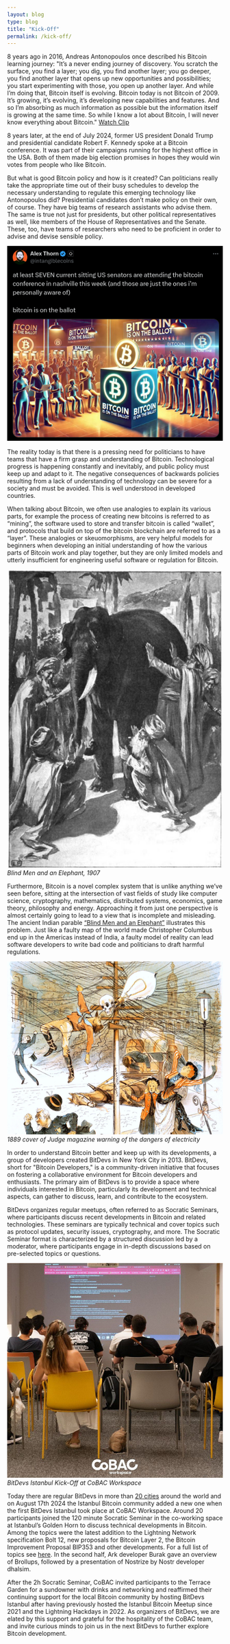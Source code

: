 ```yaml
---
layout: blog
type: blog
title: "Kick-Off"
permalink: /kick-off/
---
```


8 years ago in 2016, Andreas Antonopoulos once described his Bitcoin learning journey: "It’s a never ending journey of discovery. You scratch the surface, you find a layer; you dig, you find another layer; you go deeper, you find another layer that opens up new opportunities and possibilities; you start experimenting with those, you open up another layer. And while I’m doing that, Bitcoin itself is evolving. Bitcoin today is not Bitcoin of 2009. It’s growing, it’s evolving, it’s developing new capabilities and features. And so I’m absorbing as much information as possible but the information itself is growing at the same time. So while I know a lot about Bitcoin, I will never know everything about Bitcoin." [Watch Clip](https://x.com/smeet_bhatt/status/1824207109921079496)

8 years later, at the end of July 2024, former US president Donald Trump and presidential candidate Robert F. Kennedy spoke at a Bitcoin conference. It was part of their campaigns running for the highest office in the USA. Both of them made big election promises in hopes they would win votes from people who like Bitcoin.   

But what is good Bitcoin policy and how is it created? Can politicians really take the appropriate time out of their busy schedules to develop the necessary understanding to regulate this emerging technology like Antonopoulos did? Presidential candidates don’t make policy on their own, of course. They have big teams of research assistants who advise them. The same is true not just for presidents, but other political representatives as well, like members of the House of Representatives and the Senate. These, too, have teams of researchers who need to be proficient in order to advise and devise sensible policy.   

![Ballot](/assets/images/ballot.png)   

The reality today is that there is a pressing need for politicians to have teams that have a firm grasp and understanding of Bitcoin. Technological progress is happening constantly and inevitably, and public policy must keep up and adapt to it. The negative consequences of backwards policies resulting from a lack of understanding of technology can be severe for a society and must be avoided. This is well understood in developed countries.   

When talking about Bitcoin, we often use analogies to explain its various parts, for example the process of creating new bitcoins is referred to as “mining”, the software used to store and transfer bitcoin is called “wallet”, and protocols that build on top of the bitcoin blockchain are referred to as a “layer”. These analogies or skeuomorphisms, are very helpful models for beginners when developing an initial understanding of how the various parts of Bitcoin work and play together, but they are only limited models and utterly insufficient for engineering useful software or regulation for Bitcoin.   

![Blind Men and an Elephant](/assets/images/elephant.jpg)
*Blind Men and an Elephant, 1907*   

Furthermore, Bitcoin is a novel complex system that is unlike anything we’ve seen before, sitting at the intersection of vast fields of study like computer science, cryptography, mathematics, distributed systems, economics, game theory, philosophy and energy. Approaching it from just one perspective is almost certainly going to lead to a view that is incomplete and misleading. The ancient Indian parable [“Blind Men and an Elephant”](https://en.wikipedia.org/wiki/Blind_men_and_an_elephant) illustrates this problem. Just like a faulty map of the world made Christopher Columbus end up in the Americas instead of India, a faulty model of reality can lead software developers to write bad code and politicians to draft harmful regulations.   

![Electricity](/assets/images/electricity.jpg)
*1889 cover of Judge magazine warning of the dangers of electricity*  

In order to understand Bitcoin better and keep up with its developments, a group of developers created BitDevs in New York City in 2013. BitDevs, short for "Bitcoin Developers," is a community-driven initiative that focuses on fostering a collaborative environment for Bitcoin developers and enthusiasts. The primary aim of BitDevs is to provide a space where individuals interested in Bitcoin, particularly its development and technical aspects, can gather to discuss, learn, and contribute to the ecosystem.

BitDevs organizes regular meetups, often referred to as Socratic Seminars, where participants discuss recent developments in Bitcoin and related technologies. These seminars are typically technical and cover topics such as protocol updates, security issues, cryptography, and more.
The Socratic Seminar format is characterized by a structured discussion led by a moderator, where participants engage in in-depth discussions based on pre-selected topics or questions.

![KickOff](/assets/images/kickoff.jpg)
*BitDevs Istanbul Kick-Off at CoBAC Workspace* 

Today there are regular BitDevs in more than [20 cities](https://bitdevsistanbul.org/cities) around the world and on August 17th 2024 the Istanbul Bitcoin community added a new one when the first BitDevs Istanbul took place at CoBAC Workspace. Around 20 participants joined the 120 minute Socratic Seminar in the co-working space at Istanbul’s Golden Horn to discuss technical developments in Bitcoin. Among the topics were the latest addition to the Lightning Network specification Bolt 12, new proposals for Bitcoin Layer 2, the Bitcoin Improvement Proposal BIP353 and other developments. For a full list of topics see [here](https://bitdevsistanbul.org/2024-08-17-bitcoin-developers-socratic-seminar-001). In the second half, Ark developer Burak gave an overview of Brollups, followed by a presentation of Nostrize by Nostr developer dhalsim.   

After the 2h Socratic Seminar, CoBAC invited participants to the Terrace Garden for a sundowner with drinks and networking and reaffirmed their continuing support for the local Bitcoin community by hosting BitDevs Istanbul after having previously hosted the Istanbul Bitcoin Meetup since 2021 and the Lightning Hackdays in 2022. As organizers of BitDevs, we are elated by this support and grateful for the hospitality of the CoBAC team, and invite curious minds to join us in the next BitDevs to further explore Bitcoin development.

